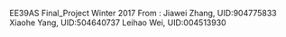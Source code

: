 EE39AS Final_Project
Winter 2017
From :
	Jiawei Zhang, UID:904775833
	Xiaohe Yang, UID:504640737
	Leihao Wei, UID:004513930